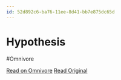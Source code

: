 ```yaml
---
id: 52d892c6-ba76-11ee-8d41-bb7e875dc65d
---
```


# Hypothesis
#Omnivore

[Read on Omnivore](https://omnivore.app/me/hypothesis-18d39dcc1d0)
[Read Original](https://hypothes.is/a/4GU3LrpyEe6Ix98F1gEpCw)

